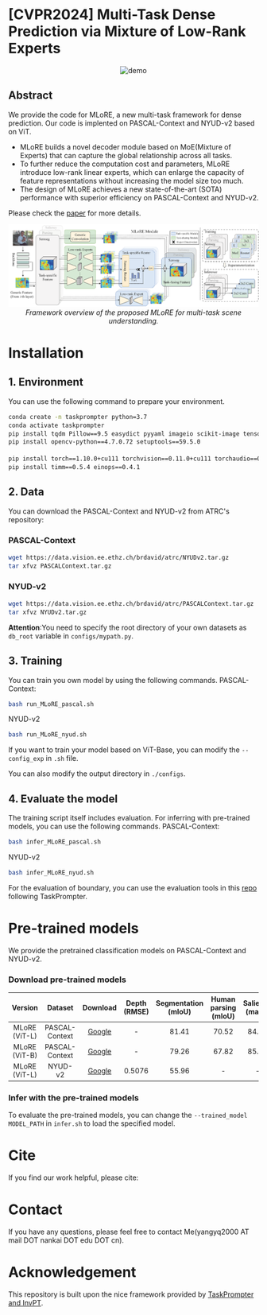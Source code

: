 #  [CVPR2024] Multi-Task Dense Prediction via Mixture of Low-Rank Experts

<p align="center">
  <img src="imgs/demo.gif" alt="demo">
</p>

##  Abstract
We provide the code for MLoRE, a new multi-task framework for dense prediction. Our code is implented on PASCAL-Context and NYUD-v2 based on ViT.

- MLoRE builds a novel decoder module based on MoE(Mixture of Experts) that can capture the global relationship across all tasks.
- To further reduce the computation cost and parameters, MLoRE introduce low-rank linear experts, which can enlarge the capacity of feature representations without increasing the model size too much.
- The design of MLoRE achieves a new state-of-the-art (SOTA) performance with superior efficiency on PASCAL-Context and NYUD-v2. 

Please check the [paper](https://arxiv.org/abs/2403.17749) for more details.
<p align="center">
  <img alt="img-name" src="imgs/pipeline1.png" width="800">
  <br>
    <em>Framework overview of the proposed MLoRE for multi-task scene understanding.</em>
</p>

# Installation

## 1. Environment
You can use the following command to prepare your environment.
```bash
conda create -n taskprompter python=3.7
conda activate taskprompter
pip install tqdm Pillow==9.5 easydict pyyaml imageio scikit-image tensorboard
pip install opencv-python==4.7.0.72 setuptools==59.5.0

pip install torch==1.10.0+cu111 torchvision==0.11.0+cu111 torchaudio==0.10.0 -f https://download.pytorch.org/whl/torch_stable.html
pip install timm==0.5.4 einops==0.4.1
```

## 2. Data
You can download the PASCAL-Context and NYUD-v2 from ATRC's repository:
### PASCAL-Context
```bash
wget https://data.vision.ee.ethz.ch/brdavid/atrc/NYUDv2.tar.gz
tar xfvz PASCALContext.tar.gz
```
### NYUD-v2
```bash
wget https://data.vision.ee.ethz.ch/brdavid/atrc/PASCALContext.tar.gz
tar xfvz NYUDv2.tar.gz
```

**Attention**:You need to specify the root directory of your own datasets as ```db_root``` variable in ```configs/mypath.py```.


## 3. Training
You can train you own model by using the following commands.
PASCAL-Context:
```bash
bash run_MLoRE_pascal.sh
```

NYUD-v2
```bash
bash run_MLoRE_nyud.sh
```

If you want to train your model based on ViT-Base, you can modify the ```--config_exp``` in ```.sh``` file.

You can also modify the output directory in ```./configs```.

## 4. Evaluate the model
The training script itself includes evaluation. 
For inferring with pre-trained models, you can use the following commands.
PASCAL-Context:
```bash
bash infer_MLoRE_pascal.sh
```

NYUD-v2
```bash
bash infer_MLoRE_nyud.sh
```

For the evaluation of boundary, you can use the evaluation tools in this [repo](https://github.com/prismformore/Boundary-Detection-Evaluation-Tools) following TaskPrompter.

# Pre-trained models
We provide the pretrained classification models on PASCAL-Context and NYUD-v2.

### Download pre-trained models
|Version | Dataset | Download | Depth (RMSE) | Segmentation (mIoU) |  Human parsing (mIoU) | Saliency (maxF) | Normals (mErr) | Boundary (odsF) | 
|:-:|:-:|:-:|:-:|:-:|:-:|:-:|:-:|:-:|
| MLoRE (ViT-L)| PASCAL-Context | [Google](https://drive.google.com/file/d/1s35pDbFctDl1eLqMFFycEuBxMlA2Vtoa/view?usp=sharing) | - |81.41 | 70.52 |84.90 | 13.51 | 75.42 |
| MLoRE (ViT-B)| PASCAL-Context | [Google](https://drive.google.com/file/d/1Hu8bHdL-2JukEHh8269E5OUYmbiGciZU/view?usp=sharing) | - | 79.26 | 67.82 |85.31 | 13.65 | 74.69 |
| MLoRE (ViT-L) | NYUD-v2 | [Google](https://drive.google.com/file/d/1BOaw5zaZGg6MXl6wH13a306WoAYEXxzX/view?usp=sharing) | 0.5076 | 55.96 | - | - | 18.33 | 78.43 |

### Infer with the pre-trained models
To evaluate the pre-trained models, you can change the ```--trained_model MODEL_PATH``` in ```infer.sh``` to load the specified model.

#  Cite
<!-- Please consider :star2: star our project to share with your community if you find this repository helpful! -->
If you find our work helpful, please cite:
<!-- 
BibTex:
```

``` -->

# Contact
If you have any questions, please feel free to contact Me(yangyq2000 AT mail DOT nankai DOT edu DOT cn).

# Acknowledgement
This repository is built upon the nice framework provided by [TaskPrompter and InvPT](https://github.com/prismformore/Multi-Task-Transformer).

